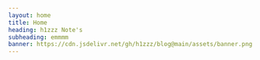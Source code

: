```yaml
---
layout: home
title: Home
heading: h1zzz Note's
subheading: emmmm
banner: https://cdn.jsdelivr.net/gh/h1zzz/blog@main/assets/banner.png
---
```

